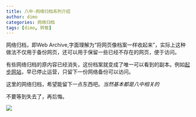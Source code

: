 ```yaml
---
title: 八中-网络归档系列介绍
author: dimo
categories: 网络归档
tags: [dimo, 转载]
---
```


网络归档，即Web Archive,字面理解为“将网页像档案一样收起来”，实际上这种做法不仅用于备份网页，还可以用于保留一些已经不存在的网页，便于访问。

有些网络归档的原内容已经消失，这份档案就变成了唯一可以看到的副本。例如<a href="https://software-archive.tifan.la/~firststep/" target="_blank">起步网站</a>，早已停止运营，只留下一份网络备份可以访问。

这里的网络归档，希望能留下一点东西吧。*当然基本都是八中相关的*

不要等到失去了，再后悔。

![](https://s1.ax1x.com/2023/08/10/pPmQTj1.jpg)